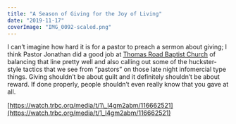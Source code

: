 ```yaml
---
title: "A Season of Giving for the Joy of Living"
date: "2019-11-17"
coverImage: "IMG_0092-scaled.png"
---
```


I can’t imagine how hard it is for a pastor to preach a sermon about giving; I think Pastor Jonathan did a good job at [Thomas Road Baptist Church](https://www.facebook.com/ThomasRoad/?__tn__=KH-R&eid=ARC3b5qfsqfNTywBveB25uLP-Bc_ipkjttap-ADn_0q-V5L4t86nqq6MH1-CGGsxu5b__nH0J3OzEvBz&fref=mentions&__xts__%5B0%5D=68.ARB3RhhUWIWeL6bYBcFwHq4IuRVweJ-rhjDtXhUyQRNebbqD12OfwvkP40QEfpF1oki7B8cYX1nUFWe7DSmAMj_HqG61nRs71zVrw-VcuFRCfRo1VaTZBYQoXYsJ-NuoBL97hOflfCKWhiOEoFD-p1vRNC27CLXztgXH3o90FN4iqJhOtH4q6yUcrQ-rfWkZYAg6m6mCCJDEmUfNZlDGX82E7B3498NXUn87C_A_ZrJhYTF34jfkkDdEPx2iJRaw3rtM3gq8RmIv0c3xeNzbCN37dCIVdHJDaxDn5rd1HqdSm9wQ2SyuzToTnY4c1j6k0Myxt7JrEXI50J9FWGk) of balancing that line pretty well and also calling out some of the huckster-style tactics that we see from “pastors” on those late night infomercial type things. Giving shouldn’t be about guilt and it definitely shouldn’t be about reward. If done properly, people shouldn’t even really know that you gave at all.

[https://watch.trbc.org/media/t/1\_l4gm2abm/116662521](https://watch.trbc.org/media/t/1_l4gm2abm/116662521)
